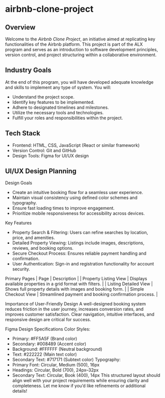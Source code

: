 # airbnb-clone-project

## Overview
Welcome to the *Airbnb Clone Project*, an initiative aimed at replicating key functionalities of the Airbnb platform. This project is part of the ALX program and serves as an introduction to software development principles, version control, and project structuring within a collaborative environment.

## Industry Goals
At the end of this program, you will have developed adequate knowledge and skills to implement any type of system. You will:

- Understand the project scope.
- Identify key features to be implemented.
- Adhere to designated timelines and milestones.
- Utilize the necessary tools and technologies.
- Fulfill your roles and responsibilities within the project.

## Tech Stack

- Frontend: HTML, CSS, JavaScript (React or similar framework)
- Version Control: Git and GitHub
- Design Tools: Figma for UI/UX design

## UI/UX Design Planning
Design Goals
- Create an intuitive booking flow for a seamless user experience.
- Maintain visual consistency using defined color schemes and typography.
- Ensure fast loading times to improve engagement.
- Prioritize mobile responsiveness for accessibility across devices.

Key Features
- Property Search & Filtering: Users can refine searches by location, price, and amenities.
- Detailed Property Viewing: Listings include images, descriptions, reviews, and booking options.
- Secure Checkout Process: Ensures reliable payment handling and confirmation.
- User Authentication: Sign-in and registration functionality for account security.

Primary Pages
| Page                  | Description                                                  | 
| Property Listing View | Displays available properties in a grid format with filters. | 
| Listing Detailed View | Shows full property details with images and booking form.    | 
| Simple Checkout View  | Streamlined payment and booking confirmation process.        | 

Importance of User-Friendly Design
A well-designed booking system reduces friction in the user journey, increases conversion rates, and improves customer satisfaction. Clear navigation, intuitive interfaces, and responsive design are critical for success.

Figma Design Specifications
Color Styles:
- Primary: #FF5A5F (Brand color)
- Secondary: #008489 (Accent color)
- Background: #FFFFFF (Neutral background)
- Text: #222222 (Main text color)
- Secondary Text: #717171 (Subtext color)
Typography:
- Primary Font: Circular, Medium (500), 16px
- Headings: Circular, Bold (700), 24px–32px
- Secondary Text: Circular, Book (400), 14px
This structured layout should align well with your project requirements while ensuring clarity and completeness. Let me know if you’d like refinements or additional details!

